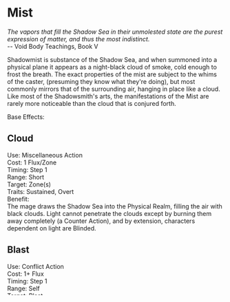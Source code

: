 # Mist

*The vapors that fill the Shadow Sea in their unmolested state are the purest expression of matter, and thus the most indistinct.*  
-- Void Body Teachings, Book V

Shadowmist is substance of the Shadow Sea, and when summoned into a physical plane it appears as a night-black cloud of smoke, cold enough to frost the breath. The exact properties of the mist are subject to the whims of the caster, (presuming they know what they're doing), but most commonly mirrors that of the surrounding air, hanging in place like a cloud. Like most of the Shadowsmith's arts, the manifestations of the Mist are rarely more noticeable than the cloud that is conjured forth.

Base Effects:  

## Cloud
Use: Miscellaneous Action  
Cost: 1 Flux/Zone  
Timing: Step 1  
Range: Short  
Target: Zone(s)  
Traits: Sustained, Overt  
Benefit:  
The mage draws the Shadow Sea into the Physical Realm, filling the air with black clouds. Light cannot penetrate the clouds except by burning them away completely (a Counter Action), and by extension, characters dependent on light are Blinded.

## Blast
Use: Conflict Action  
Cost: 1+ Flux  
Timing: Step 1  
Range: Self  
Target: Blast  
Traits: Scaling  
Benefit:  
The spell draws forth mist in a sudden, intense flow, washing outwards from the caster in a mighty and chill wind. This creates a Blast effect centered on (but not affecting) the caster, using the following profile:
Core Trait: Swift  
Blast  
Traits: Wash, Cold

The caster may choose to Sustain the spell as a Cloud effect in the targeted area.


As Spell component:

## Vaporize
Use: After conjuring Shadow by a different effect  
Cost: 1 Flux, Sustaining the cost of the original Shadow effect  
Benefit: The conjured materials suddenly burst into mist, creating clouds as above.